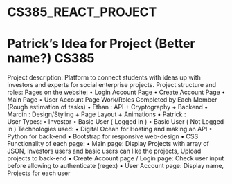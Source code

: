 # CS385_REACT_PROJECT


# Patrick’s Idea for Project (Better name?) CS385

Project description: 
Platform to connect students with ideas up with investors and experts for social enterprise projects.
Project structure and roles: 
  Pages on the website:
    •	Login Account Page
    •	Create Account Page
    •	Main Page
    •	User Account Page
  Work/Roles Completed by Each Member (Rough estimation of tasks)
    •	Ethan : API + Cryptography + Backend
    •	Marcin : Design/Styling + Page Layout + Animations
    •	Patrick :  
  User Types:
    •	Investor
    •	Basic User ( Logged in )
    •	Basic User ( Not Logged in )
  Technologies used:
    •	Digital Ocean for Hosting and making an API
    •	Python for back-end
    •	Bootstrap for responsive web-design
    •	CSS
  Functionality of each page:
    •	Main page: Display Projects with array of JSON, Investors users and basic users can like the projects, Upload projects to back-end
    •	Create Account page / Login page: Check user input before allowing to authenticate (regex)
    •	User Account page: Display name, Projects for each user 




